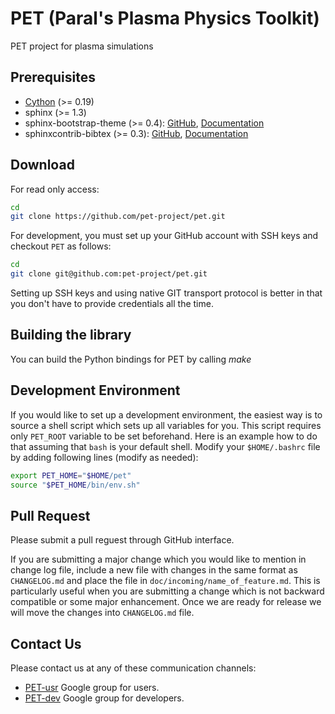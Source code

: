 
# PET (Paral's Plasma Physics Toolkit) #

PET project for plasma simulations

## Prerequisites ##

* [Cython](http://www.cython.org) (>= 0.19)
* sphinx (>= 1.3)
* sphinx-bootstrap-theme (>= 0.4):
  [GitHub](http://github.com/mcmtroffaes/sphinxcontrib-bibtex/),
  [Documentation](http://sphinxcontrib-bibtex.readthedocs.org/en/latest/)
* sphinxcontrib-bibtex (>= 0.3):
  [GitHub](http://github.com/mcmtroffaes/sphinxcontrib-bibtex/),
  [Documentation](http://sphinxcontrib-bibtex.readthedocs.org/)
  
## Download ##

For read only access:

```bash
cd
git clone https://github.com/pet-project/pet.git
```

For development, you must set up your GitHub account with SSH keys and checkout
`PET` as follows:

```bash
cd
git clone git@github.com:pet-project/pet.git
```

Setting up SSH keys and using native GIT transport protocol is better in that
you don't have to provide credentials all the time.

## Building the library ##

You can build the Python bindings for PET by calling *make*

## Development Environment ##

If you would like to set up a development environment, the easiest way is to
source a shell script which sets up all variables for you. This script requires
only `PET_ROOT` variable to be set beforehand. Here is an example how to do
that assuming that `bash` is your default shell. Modify your `$HOME/.bashrc`
file by adding following lines (modify as needed):

```bash
export PET_HOME="$HOME/pet"
source "$PET_HOME/bin/env.sh"
```

## Pull Request ##

Please submit a pull reguest through GitHub interface.

If you are submitting a major change which you would like to mention in change
log file, include a new file with changes in the same format as `CHANGELOG.md`
and place the file in `doc/incoming/name_of_feature.md`. This is particularly
useful when you are submitting a change which is not backward compatible or
some major enhancement. Once we are ready for release we will move the changes
into `CHANGELOG.md` file.

## Contact Us ##

Please contact us at any of these communication channels:
* [PET-usr](https://groups.google.com/forum/#!forum/pet-usr) Google group for
  users.
* [PET-dev](https://groups.google.com/forum/#!forum/pet-dev) Google group for
  developers.
